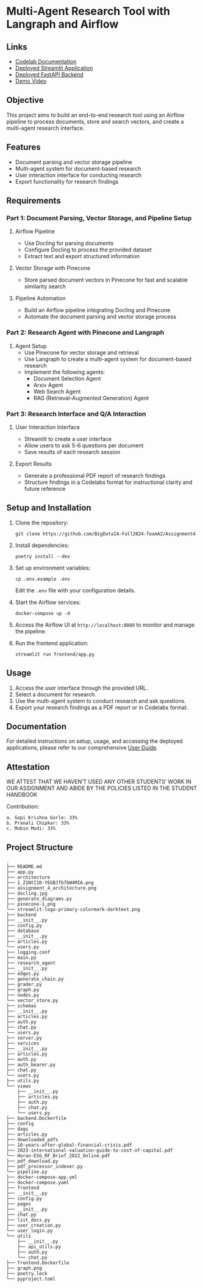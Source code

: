 # Multi-Agent Research Tool with Langraph and Airflow

## Links

- [Codelab Documentation](https://codelabs-preview.appspot.com/?file_id=1t6ou-QbbPWOR-Mek-LS3PN6pOFQiU-TcNmU0s33pc3c#0)
- [Deployed Streamlit Application](http://54.166.164.60:8501)
- [Deployed FastAPI Backend](http://54.166.164.60:8000/docs)
- [Demo Video](video/video.mov)

## Objective

This project aims to build an end-to-end research tool using an Airflow pipeline to process documents, store and search vectors, and create a multi-agent research interface.

## Features

- Document parsing and vector storage pipeline
- Multi-agent system for document-based research
- User interaction interface for conducting research
- Export functionality for research findings



## Requirements

### Part 1: Document Parsing, Vector Storage, and Pipeline Setup

1. Airflow Pipeline
   - Use Docling for parsing documents
   - Configure Docling to process the provided dataset
   - Extract text and export structured information

2. Vector Storage with Pinecone
   - Store parsed document vectors in Pinecone for fast and scalable similarity search

3. Pipeline Automation
   - Build an Airflow pipeline integrating Docling and Pinecone
   - Automate the document parsing and vector storage process

### Part 2: Research Agent with Pinecone and Langraph

1. Agent Setup
   - Use Pinecone for vector storage and retrieval
   - Use Langraph to create a multi-agent system for document-based research
   - Implement the following agents:
     - Document Selection Agent
     - Arxiv Agent
     - Web Search Agent
     - RAG (Retrieval-Augmented Generation) Agent

### Part 3: Research Interface and Q/A Interaction

1. User Interaction Interface
   - Streamlit to create a user interface
   - Allow users to ask 5-6 questions per document
   - Save results of each research session

2. Export Results
   - Generate a professional PDF report of research findings
   - Structure findings in a Codelabs format for instructional clarity and future reference

## Setup and Installation

1. Clone the repository:
   ```
   git clone https://github.com/BigDataIA-Fall2024-TeamA2/Assignment4
   ```

2. Install dependencies:
   ```
   poetry install --dev
   ```

3. Set up environment variables:
   ```
   cp .env.example .env
   ```
   Edit the `.env` file with your configuration details.

4. Start the Airflow services:
   ```
   docker-compose up -d
   ```

5. Access the Airflow UI at `http://localhost:8080` to monitor and manage the pipeline.

6. Run the frontend application:
   ```
   streamlit run frontend/app.py
   ```

## Usage

1. Access the user interface through the provided URL.
2. Select a document for research.
3. Use the multi-agent system to conduct research and ask questions.
4. Export your research findings as a PDF report or in Codelabs format.

## Documentation

For detailed instructions on setup, usage, and accessing the deployed applications, please refer to our comprehensive [User Guide](docs/user_guide.md).


## Attestation
WE ATTEST THAT WE HAVEN’T USED ANY OTHER STUDENTS’ WORK IN OUR ASSIGNMENT AND ABIDE BY THE POLICIES LISTED IN THE STUDENT HANDBOOK

Contribution:

    a. Gopi Krishna Gorle: 33%
    b. Pranali Chipkar: 33%
    c. Mubin Modi: 33%


## Project Structure

```
.
├── README.md
├── app.py
├── architecture
├── 1_Z1NtI1D-YEGBJfb7bW4MIA.png
├── assignment_4_architecture.png
├── docling.jpg
├── generate_diagrams.py
├── pinecone-1.png
└── streamlit-logo-primary-colormark-darktext.png
├── backend
├── __init__.py
├── config.py
├── database
├── __init__.py
├── articles.py
└── users.py
├── logging.conf
├── main.py
├── research_agent
├── __init__.py
├── edges.py
├── generate_chain.py
├── grader.py
├── graph.py
├── nodes.py
└── vector_store.py
├── schemas
├── __init__.py
├── articles.py
├── auth.py
├── chat.py
└── users.py
├── server.py
├── services
├── __init__.py
├── articles.py
├── auth.py
├── auth_bearer.py
├── chat.py
└── users.py
├── utils.py
└── views
    ├── __init__.py
    ├── articles.py
    ├── auth.py
    ├── chat.py
    └── users.py
├── backend.Dockerfile
├── config
├── dags
├── articles.py
├── downloaded_pdfs
├── 10-years-after-global-financial-crisis.pdf
├── 2023-international-valuation-guide-to-cost-of-capital.pdf
└── Horan-ESG_RF_Brief_2022_Online.pdf
├── pdf_download.py
├── pdf_processor_indexer.py
└── pipeline.py
├── docker-compose-app.yml
├── docker-compose.yaml
├── frontend
├── __init__.py
├── config.py
├── pages
├── __init__.py
├── chat.py
├── list_docs.py
├── user_creation.py
└── user_login.py
└── utils
    ├── __init__.py
    ├── api_utils.py
    ├── auth.py
    └── chat.py
├── frontend.Dockerfile
├── graph.png
├── poetry.lock
└── pyproject.toml

```
